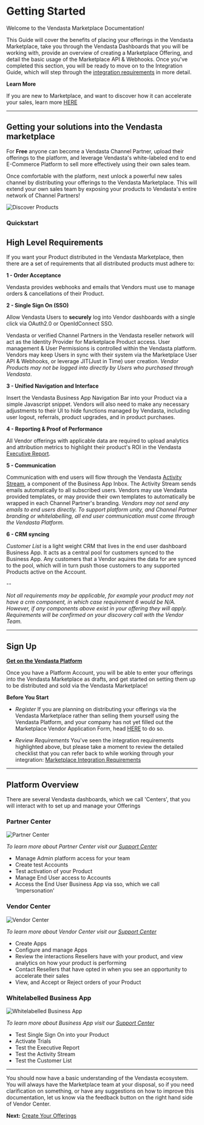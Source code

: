 # Getting Started
Welcome to the Vendasta Marketplace Documentation!

This Guide will cover the benefits of placing your offerings in the Vendasta Marketplace, take you through the Vendasta Dashboards that you will be working with, provide an overview of creating a Marketplace Offering, and detail the basic usage of the Marketplace API & Webhooks. 
Once you've completed this section, you will be ready to move on to the Integration Guide, which will step through the [integration requirements](/vendors/requirements) in more detail.

**Learn More** 

If you are new to Marketplace, and want to discover how it can accelerate your sales, learn more <a href="https://www.vendasta.com/marketplace/vendors" target="_blank">HERE</a>

---

## Getting your solutions into the Vendasta marketplace

For **Free** anyone can become a Vendasta Channel Partner, upload their offerings to the platform, and leverage Vendasta's white-labeled end to end E-Commerce Platform to sell more effectively using their own sales team. 

Once comfortable with the platform, next unlock a powerful new sales channel by distributing your offerings to the Vendasta Marketplace. This will extend your own sales team by exposing your products to Vendasta's entire network of Channel Partners!

![Discover Products](https://storage.googleapis.com/wordpress-www-vendasta/developers/2020/partner_center_discover_750.png)

### Quickstart


## High Level Requirements

If you want your Product distributed in the Vendasta Marketplace, then there are a set of requirements that all distributed products must adhere to:

**1 - Order Acceptance**

Vendasta provides webhooks and emails that Vendors must use to manage orders & cancellations of their Product.

**2 - Single Sign On (SSO)**

Allow Vendasta Users to **securely** log into Vendor dashboards with a single click via OAuth2.0 or OpenIdConnect SSO.

Vendasta or verified Channel Partners in the Vendasta reseller network will act as the Identity Provider for Marketplace Product access. User management & User Permissions is controlled within the Vendasta platform. Vendors may keep Users in sync with their system via the Marketplace User API & Webhooks, or leverage JIT(Just in Time) user creation. _Vendor Products may not be logged into directly by Users who purchased through Vendasta_.

**3 - Unified Navigation and Interface**

Insert the Vendasta Business App Navigation Bar into your Product via a simple Javascript snippet. Vendors will also need to make any necessary adjustments to their UI to hide functions managed by Vendasta, including user logout, referrals, product upgrades, and in product purchases.

**4 - Reporting & Proof of Performance**

All Vendor offerings with applicable data are required to upload analytics and attribution metrics to highlight their product's ROI in the Vendasta [Executive Report](/vendors/reporting).

**5 - Communication**

Communication with end users will flow through the Vendasta [Activity Stream](/vendors/activity-stream), a component of the Business App Inbox. The Activity Stream sends emails automatically to all subscribed users. Vendors may use Vendasta provided templates, or may provide their own templates to automatically be wrapped in each Channel Partner's branding. _Vendors may not send any emails to end users directly. To support platform unity, and Channel Partner branding or whitelabelling, all end user communication must come through the Vendasta Platform._

**6 - CRM syncing**

_Customer List_ is a light weight CRM that lives in the end user dashboard Business App. It acts as a central pool for customers synced to the Business App. Any customers that a Vendor aquires the data for are synced to the pool, which will in turn push those customers to any supported Products active on the Account.

--

_Not all requirements may be applicable, for example your product may not have a crm component, in which case requirement 6 would be N/A. However, if any components above exist in your offering they will apply. Requirements will be confirmed on your discovery call with the Vendor Team._

---

## Sign Up

<a href="https://partners.vendasta.com/signup" target="_blank">**Get on the Vendasta Platform**</a>


Once you have a Platform Account, you will be able to enter your offerings into the Vendasta Marketplace as drafts, and get started on setting them up to be distributed and sold via the Vendasta Marketplace!

<div class="background-accent remember">

**Before You Start**
* _Register_ If you are planning on distributing your offerings via the Vendasta Marketplace rather than selling them yourself using the Vendasta Platform, and your company has not yet filled out the Marketplace Vendor Application Form, head <a href="https://vendasta.com/marketplace/vendors#sign-up" target="_blank">HERE</a> to do so.

* _Review Requirements_ You've seen the integration requirements highlighted above, but please take a moment to review the detailed checklist that you can refer back to while working through your integration: [Marketplace Integration Requirements](/vendors/requirements)

</div>

---

## Platform Overview
There are several Vendasta dashboards, which we call 'Centers', that you will interact with to set up and manage your Offerings

### Partner Center

![Partner Center](https://storage.googleapis.com/wordpress-www-vendasta/developers/2020/partner_center_activation-1000.png)

_To learn more about Partner Center visit our [Support Center](https://support.vendasta.com/hc/en-us/categories/360000719993-Partner-Center)_

<div class="background-accent info short">

* Manage Admin platform access for your team
* Create test Accounts
* Test activation of your Product
* Manage End User access to Accounts
* Access the End User Business App via sso, which we call 'Impersonation'

</div>

### Vendor Center
![Vendor Center](https://storage.googleapis.com/wordpress-www-vendasta/developers/2021/vendor_center_2021_1000.png)

_To learn more about Vendor Center visit our [Support Center](https://support.vendasta.com/hc/en-us/categories/360001580013-Vendor-Center)_

<div class="background-accent info short">

* Create Apps
* Configure and manage Apps
* Review the interactions Resellers have with your product, and view analytics on how your product is performing
* Contact Resellers that have opted in when you see an opportunity to accelerate their sales
* View, and Accept or Reject orders of your Product

</div>

### Whitelabelled Business App
![Whitelabelled Business App](https://storage.googleapis.com/wordpress-www-vendasta/developers/2021/business_app_2021_1000.png)

_To learn more about Business App visit our [Support Center](https://support.vendasta.com/hc/en-us/categories/360000716114-Business-Center)_

<div class="background-accent info short">

* Test Single Sign On into your Product
* Activate Trials
* Test the Executive Report
* Test the Activity Stream
* Test the Customer List

</div>

---
You should now have a basic understanding of the Vendasta ecosystem. You will always have the Marketplace team at your disposal, so if you need clarification on something, or have any suggestions on how to improve this documentation, let us know via the feedback button on the right hand side of Vendor Center.

**Next:** [Create Your Offerings](/vendors/getting-started/offerings)
